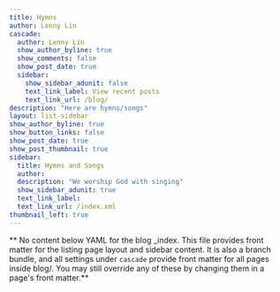 ```yaml
---
title: Hymns
author: Lenny Lin
cascade:
  author: Lenny Lin
  show_author_byline: true
  show_comments: false
  show_post_date: true
  sidebar:
    show_sidebar_adunit: false
    text_link_label: View recent posts
    text_link_url: /blog/
description: "Here are hymns/songs"
layout: list-sidebar
show_author_byline: true
show_button_links: false
show_post_date: true
show_post_thumbnail: true
sidebar:
  title: Hymns and Songs
  author:
  description: "We worship God with singing"
  show_sidebar_adunit: true
  text_link_label: 
  text_link_url: /index.xml
thumbnail_left: true
---
```


** No content below YAML for the blog _index. This file provides front matter for the listing page layout and sidebar content. It is also a branch bundle, and all settings under `cascade` provide front matter for all pages inside blog/. You may still override any of these by changing them in a page's front matter.**


